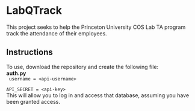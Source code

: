 # LabQTrack
This project seeks to help the Princeton University COS Lab TA program track the attendance of their employees.

## Instructions
To use, download the repository and create the following file:<br>
<strong>auth.py</strong>
<br><code>
username = \<api-username\>
<br>
API_SECRET = \<api-key\>
</code><br>
This will allow you to log in and access that database, assuming you have been granted access.
